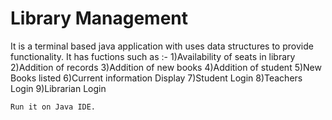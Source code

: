 # Library Management 
 It is a terminal based java application with uses data structures to provide functionality.
 It has fuctions such as :-
 1)Availability of seats in library
 2)Addition of records
 3)Addition of new books
 4)Addition of student
 5)New Books listed
 6)Current information Display
 7)Student Login
 8)Teachers Login
 9)Librarian Login
	
	Run it on Java IDE.
 
